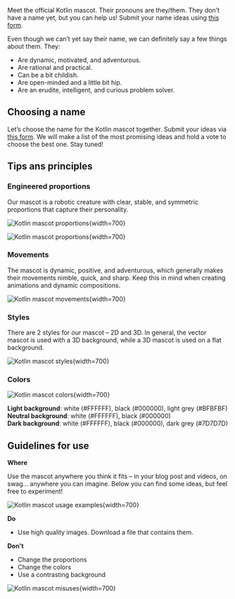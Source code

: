 [//]: # (title: Kotlin mascot)

Meet the official Kotlin mascot. Their pronouns are they/them. They don’t have a name yet, but you can help us! Submit your name ideas using [this form](https://forms.gle/yktEz3xCAwKEm9cx9).

<!-- add link to the form -->

Even though we can’t yet say their name, we can definitely say a few things about them. They:
* Are dynamic, motivated, and adventurous.
* Are rational and practical.
* Can be a bit childish.
* Are open-minded and a little bit hip.
* Are an erudite, intelligent, and curious problem solver.

## Choosing a name

Let’s choose the name for the Kotlin mascot together. Submit your ideas via [this form](https://forms.gle/yktEz3xCAwKEm9cx9). We will make a list of the most promising ideas and hold a vote to choose the best one. Stay tuned!

## Tips ans principles

### Engineered proportions

Our mascot is a robotic creature with clear, stable, and symmetric proportions that capture their personality.

![Kotlin mascot proportions](mascot-proportions-main.png){width=700}

![Kotlin mascot proportions](mascot-proportions.png){width=700}

### Movements

The mascot is dynamic, positive, and adventurous, which generally makes their movements nimble, quick, and sharp. Keep this in mind when creating animations and dynamic compositions.

![Kotlin mascot movements](mascot-movements.png){width=700}

### Styles

There are 2 styles for our mascot – 2D and 3D. In general, the vector mascot is used with a 3D background, while a 3D mascot is used on a flat background.

![Kotlin mascot styles](mascot-styles.png){width=700}

### Colors

![Kotlin mascot colors](mascot-colors.png){width=700}

**Light background**: white (#FFFFFF), black (#000000), light grey (#BFBFBF)  
**Neutral background**: white (#FFFFFF), black (#000000)  
**Dark background**: white (#FFFFFF), black (#000000), dark grey (#7D7D7D)

## Guidelines for use

**Where**

Use the mascot anywhere you think it fits – in your blog post and videos, on swag... anywhere you can imagine. Below you can find some ideas, but feel free to experiment!

![Kotlin mascot usage examples](mascot-usage.png){width=700}

**Do**
* Use high quality images. Download a file that contains them.

<!-- add a link to a file -->

**Don't**
* Change the proportions
* Change the colors
* Use a contrasting background

![Kotlin mascot misuses](mascot-misuse.png){width=700}